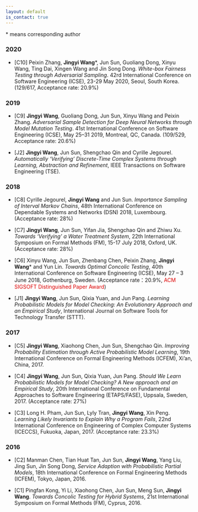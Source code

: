 ```yaml
---
layout: default
is_contact: true
---
```


\* means corresponding author

### 2020

- [C10] Peixin Zhang, **Jingyi Wang**\*, Jun Sun, Guoliang Dong, Xinyu Wang, Ting Dai, Xingen Wang and Jin Song Dong. *White-box Fairness Testing through Adversarial Sampling*. 42rd International Conference on Software Engineering (ICSE), 23-29 May 2020, Seoul, South Korea. (129/617, Acceptance rate: 20.9%)

### 2019

- [C9] **Jingyi Wang**, Guoliang Dong, Jun Sun, Xinyu Wang and Peixin Zhang. *Adversarial Sample Detection for Deep Neural Networks through Model Mutation Testing*. 41st International Conference on Software Engineering (ICSE), May 25–31 2019, Montreal, QC, Canada. (109/529, Acceptance rate: 20.6%)

- [J2] **Jingyi Wang**, Jun Sun, Shengchao Qin and Cyrille Jegourel. *Automatically ‘Verifying’ Discrete-Time Complex Systems through Learning, Abstraction and Refinement*, IEEE Transactions on Software Engineering (TSE).

### 2018

- [C8] Cyrille Jegourel, **Jingyi Wang** and Jun Sun. *Importance Sampling of Interval Markov Chains*, 48th International Conference on Dependable Systems and Networks (DSN) 2018, Luxembourg. (Acceptance rate: 28%)

- [C7] **Jingyi Wang**, Jun Sun, Yifan Jia, Shengchao Qin and Zhiwu Xu. *Towards ‘Verifying’ a Water Treatment System*, 22th International Symposium on Formal Methods (FM), 15-17 July 2018, Oxford, UK. (Acceptance rate: 28%)

- [C6] Xinyu Wang, Jun Sun, Zhenbang Chen, Peixin Zhang, **Jingyi Wang**\* and Yun Lin. *Towards Optimal Concolic Testing*, 40th International Conference on Software Engineering (ICSE), May 27 – 3 June 2018, Gothenburg, Sweden. (Acceptance rate：20.9%, <font color="#dd0000">ACM SIGSOFT Distinguished Paper Award</font>)

- [J1] **Jingyi Wang**, Jun Sun, Qixia Yuan, and Jun Pang. *Learning Probabilistic Models for Model Checking: An Evolutionary Approach and an Empirical Study*, International Journal on Software Tools for Technology Transfer (STTT).

### 2017

- [C5] **Jingyi Wang**, Xiaohong Chen, Jun Sun, Shengchao Qin. *Improving Probability Estimation through Active Probabilistic Model Learning*, 19th International Conference on Formal Engineering Methods (ICFEM), Xi’an, China, 2017.

- [C4] **Jingyi Wang**, Jun Sun, Qixia Yuan, Jun Pang. *Should We Learn Probabilistic Models for Model Checking? A New approach and an Empirical Study*, 20th International Conference on Fundamental Approaches to Software Engineering (ETAPS/FASE), Uppsala, Sweden, 2017. (Acceptance rate: 27%)

- [C3] Long H. Pham, Jun Sun, Lyly Tran, **Jingyi Wang**, Xin Peng. *Learning Likely Invariants to Explain Why a Program Fails*, 22nd International Conference on Engineering of Complex Computer Systems (ICECCS), Fukuoka, Japan, 2017. (Acceptance rate: 23.3%)

### 2016

- [C2] Manman Chen, Tian Huat Tan, Jun Sun, **Jingyi Wang**, Yang Liu, Jing Sun, Jin Song Dong, *Service Adaption with Probabilistic Partial Models*, 18th International Conference on Formal Engineering Methods (ICFEM), Tokyo, Japan, 2016.

- [C1] Pingfan Kong, Yi Li, Xiaohong Chen, Jun Sun, Meng Sun, **Jingyi Wang**. *Towards Concolic Testing for Hybrid Systems*, 21st International Symposium on Formal Methods (FM), Cyprus, 2016.


